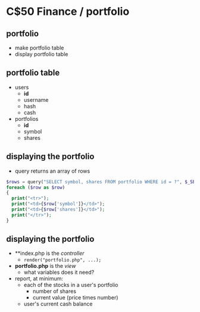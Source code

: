 # C$50 Finance / portfolio

## portfolio
- make portfolio table
- display portfolio table

## portfolio table
- users
  - **id**
  - username
  - hash
  - cash
- portfolios
  - **id**
  - symbol
  - shares
  
## displaying the portfolio
- query returns an array of rows
```php
$rows = query("SELECT symbol, shares FROM portfolio WHERE id = ?", $_SESSION["id"]);
foreach ($row as $row)
{
  print("<tr>");
  print("<td>{$row['symbol']}</td>");
  print("<td>{$row['shares']}</td>");
  print("</tr>");
}
```

## displaying the portfolio
- **index.php is the *controller*
  - ```render("portfolio.php", ...);```
- **portfolio.php** is the *view*
  - what variables does it need?
- report, at minimum:
  - each of the stocks in a user's portfolio
    - number of shares
    - current value (price times number)
  - user's current cash balance
